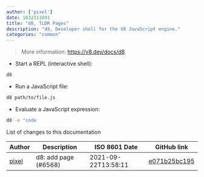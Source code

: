 ```yaml
---
author: ['pixel']
date: 1632311891
title: "d8, TLDR Pages"
description: "d8, Developer shell for the V8 JavaScript engine."
categories: "common"
---
```

> More information: <https://v8.dev/docs/d8>.

- Start a REPL (interactive shell):

```bash
d8
```

- Run a JavaScript file:

```bash
d8 path/to/file.js
```

- Evaluate a JavaScript expression:

```bash
d8 -e "code
```
List of changes to this documentation


Author | Description | ISO 8601 Date | GitHub link
------|-----|-----|-----
[pixel](mailto:chrissx@chrissx.de) | d8: add page (#6568) | 2021-09-22T13:58:11 | [e071b25bc195](https://github.com/tldr-pages/tldr/commit/e071b25bc19599f6024381f3a65fff28d4f17e85)

